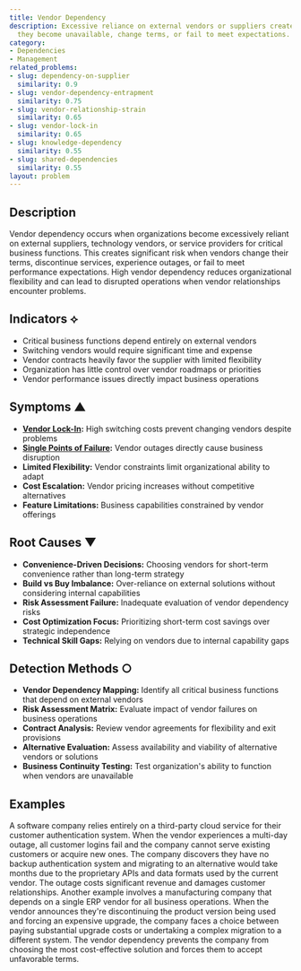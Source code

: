 ```yaml
---
title: Vendor Dependency
description: Excessive reliance on external vendors or suppliers creates risks when
  they become unavailable, change terms, or fail to meet expectations.
category:
- Dependencies
- Management
related_problems:
- slug: dependency-on-supplier
  similarity: 0.9
- slug: vendor-dependency-entrapment
  similarity: 0.75
- slug: vendor-relationship-strain
  similarity: 0.65
- slug: vendor-lock-in
  similarity: 0.65
- slug: knowledge-dependency
  similarity: 0.55
- slug: shared-dependencies
  similarity: 0.55
layout: problem
---
```


## Description

Vendor dependency occurs when organizations become excessively reliant on external suppliers, technology vendors, or service providers for critical business functions. This creates significant risk when vendors change their terms, discontinue services, experience outages, or fail to meet performance expectations. High vendor dependency reduces organizational flexibility and can lead to disrupted operations when vendor relationships encounter problems.

## Indicators ⟡

- Critical business functions depend entirely on external vendors
- Switching vendors would require significant time and expense
- Vendor contracts heavily favor the supplier with limited flexibility
- Organization has little control over vendor roadmaps or priorities
- Vendor performance issues directly impact business operations

## Symptoms ▲

- **[Vendor Lock-In](vendor-lock-in.md):** High switching costs prevent changing vendors despite problems
- **[Single Points of Failure](single-points-of-failure.md):** Vendor outages directly cause business disruption
- **Limited Flexibility:** Vendor constraints limit organizational ability to adapt
- **Cost Escalation:** Vendor pricing increases without competitive alternatives
- **Feature Limitations:** Business capabilities constrained by vendor offerings

## Root Causes ▼

- **Convenience-Driven Decisions:** Choosing vendors for short-term convenience rather than long-term strategy
- **Build vs Buy Imbalance:** Over-reliance on external solutions without considering internal capabilities
- **Risk Assessment Failure:** Inadequate evaluation of vendor dependency risks
- **Cost Optimization Focus:** Prioritizing short-term cost savings over strategic independence
- **Technical Skill Gaps:** Relying on vendors due to internal capability gaps

## Detection Methods ○

- **Vendor Dependency Mapping:** Identify all critical business functions that depend on external vendors
- **Risk Assessment Matrix:** Evaluate impact of vendor failures on business operations
- **Contract Analysis:** Review vendor agreements for flexibility and exit provisions
- **Alternative Evaluation:** Assess availability and viability of alternative vendors or solutions
- **Business Continuity Testing:** Test organization's ability to function when vendors are unavailable

## Examples

A software company relies entirely on a third-party cloud service for their customer authentication system. When the vendor experiences a multi-day outage, all customer logins fail and the company cannot serve existing customers or acquire new ones. The company discovers they have no backup authentication system and migrating to an alternative would take months due to the proprietary APIs and data formats used by the current vendor. The outage costs significant revenue and damages customer relationships. Another example involves a manufacturing company that depends on a single ERP vendor for all business operations. When the vendor announces they're discontinuing the product version being used and forcing an expensive upgrade, the company faces a choice between paying substantial upgrade costs or undertaking a complex migration to a different system. The vendor dependency prevents the company from choosing the most cost-effective solution and forces them to accept unfavorable terms.